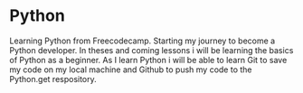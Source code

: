 # Python
Learning Python from Freecodecamp.
Starting my journey to become a Python developer.
In theses and coming lessons i will be learning the basics of Python as a 
beginner.
As I learn Python i will be able to learn Git to save my code on my local machine and Github to push my code to 
the Python.get respository.
